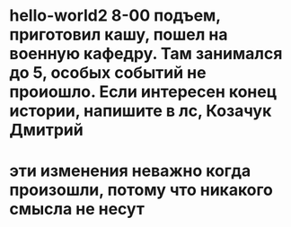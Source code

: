 # hello-world2 8-00 подъем, приготовил кашу, пошел на военную кафедру. Там занимался до 5, особых событий не проиошло. Если интересен конец истории, напишите в лс, Козачук Дмитрий
# эти изменения неважно когда произошли, потому что никакого смысла не несут
